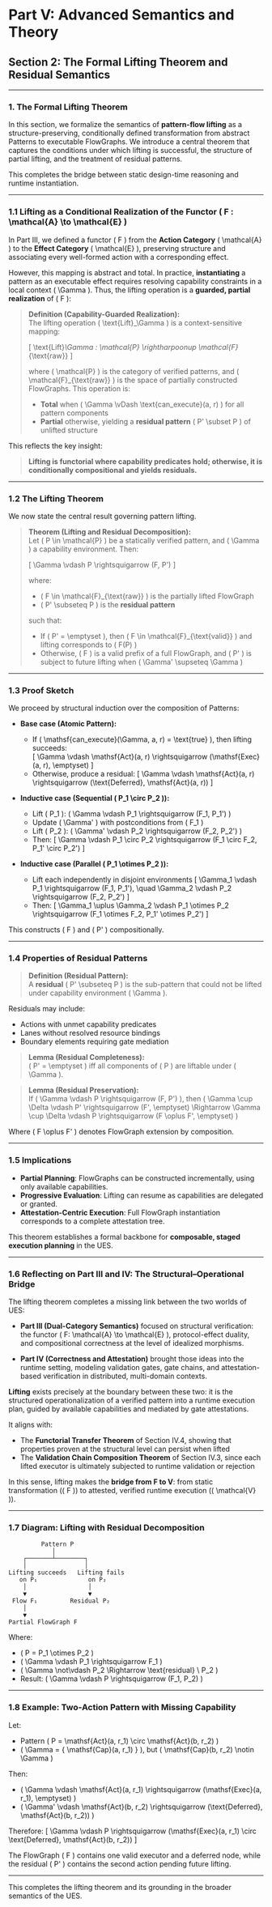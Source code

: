 # Part V: Advanced Semantics and Theory
## Section 2: The Formal Lifting Theorem and Residual Semantics

---

### 1. The Formal Lifting Theorem

In this section, we formalize the semantics of **pattern-flow lifting** as a structure-preserving, conditionally defined transformation from abstract Patterns to executable FlowGraphs. We introduce a central theorem that captures the conditions under which lifting is successful, the structure of partial lifting, and the treatment of residual patterns.

This completes the bridge between static design-time reasoning and runtime instantiation.

---

### 1.1 Lifting as a Conditional Realization of the Functor \( F : \mathcal{A} \to \mathcal{E} \)

In Part III, we defined a functor \( F \) from the **Action Category** \( \mathcal{A} \) to the **Effect Category** \( \mathcal{E} \), preserving structure and associating every well-formed action with a corresponding effect.

However, this mapping is abstract and total. In practice, **instantiating** a pattern as an executable effect requires resolving capability constraints in a local context \( \Gamma \). Thus, the lifting operation is a **guarded, partial realization** of \( F \):

> **Definition (Capability-Guarded Realization):**  
> The lifting operation \( \text{Lift}_\Gamma \) is a context-sensitive mapping:
>
> \[ \text{Lift}_\Gamma : \mathcal{P} \rightharpoonup \mathcal{F}_{\text{raw}} \]
>
> where \( \mathcal{P} \) is the category of verified patterns, and \( \mathcal{F}_{\text{raw}} \) is the space of partially constructed FlowGraphs. This operation is:
>
> - **Total** when \( \Gamma \vDash \text{can\_execute}(a, r) \) for all pattern components
> - **Partial** otherwise, yielding a **residual pattern** \( P' \subset P \) of unlifted structure

This reflects the key insight:

> **Lifting is functorial where capability predicates hold; otherwise, it is conditionally compositional and yields residuals.**

---

### 1.2 The Lifting Theorem

We now state the central result governing pattern lifting.

> **Theorem (Lifting and Residual Decomposition):**  
> Let \( P \in \mathcal{P} \) be a statically verified pattern, and \( \Gamma \) a capability environment. Then:
>
> \[ \Gamma \vdash P \rightsquigarrow (F, P') \]
>
> where:
> - \( F \in \mathcal{F}_{\text{raw}} \) is the partially lifted FlowGraph
> - \( P' \subseteq P \) is the **residual pattern**
>
> such that:
> - If \( P' = \emptyset \), then \( F \in \mathcal{F}_{\text{valid}} \) and lifting corresponds to \( F(P) \)
> - Otherwise, \( F \) is a valid prefix of a full FlowGraph, and \( P' \) is subject to future lifting when \( \Gamma' \supseteq \Gamma \)

---

### 1.3 Proof Sketch

We proceed by structural induction over the composition of Patterns:

- **Base case (Atomic Pattern):**
    - If \( \mathsf{can\_execute}(\Gamma, a, r) = \text{true} \), then lifting succeeds:  
    \[ \Gamma \vdash \mathsf{Act}(a, r) \rightsquigarrow (\mathsf{Exec}(a, r), \emptyset) \]
    - Otherwise, produce a residual:
    \[ \Gamma \vdash \mathsf{Act}(a, r) \rightsquigarrow (\text{Deferred}, \mathsf{Act}(a, r)) \]

- **Inductive case (Sequential \( P_1 \circ P_2 \)):**
    - Lift \( P_1 \): \( \Gamma \vdash P_1 \rightsquigarrow (F_1, P_1') \)
    - Update \( \Gamma' \) with postconditions from \( F_1 \)
    - Lift \( P_2 \): \( \Gamma' \vdash P_2 \rightsquigarrow (F_2, P_2') \)
    - Then:
    \[ \Gamma \vdash P_1 \circ P_2 \rightsquigarrow (F_1 \circ F_2, P_1' \circ P_2') \]

- **Inductive case (Parallel \( P_1 \otimes P_2 \)):**
    - Lift each independently in disjoint environments
    \[ \Gamma_1 \vdash P_1 \rightsquigarrow (F_1, P_1'), \quad \Gamma_2 \vdash P_2 \rightsquigarrow (F_2, P_2') \]
    - Then:
    \[ \Gamma_1 \uplus \Gamma_2 \vdash P_1 \otimes P_2 \rightsquigarrow (F_1 \otimes F_2, P_1' \otimes P_2') \]

This constructs \( F \) and \( P' \) compositionally.

---

### 1.4 Properties of Residual Patterns

> **Definition (Residual Pattern):**  
> A **residual** \( P' \subseteq P \) is the sub-pattern that could not be lifted under capability environment \( \Gamma \).

Residuals may include:
- Actions with unmet capability predicates
- Lanes without resolved resource bindings
- Boundary elements requiring gate mediation

> **Lemma (Residual Completeness):**  
> \( P' = \emptyset \) iff all components of \( P \) are liftable under \( \Gamma \).

> **Lemma (Residual Preservation):**  
> If \( \Gamma \vdash P \rightsquigarrow (F, P') \), then \( \Gamma \cup \Delta \vdash P' \rightsquigarrow (F', \emptyset) \Rightarrow \Gamma \cup \Delta \vdash P \rightsquigarrow (F \oplus F', \emptyset) \)

Where \( F \oplus F' \) denotes FlowGraph extension by composition.

---

### 1.5 Implications

- **Partial Planning**: FlowGraphs can be constructed incrementally, using only available capabilities.
- **Progressive Evaluation**: Lifting can resume as capabilities are delegated or granted.
- **Attestation-Centric Execution**: Full FlowGraph instantiation corresponds to a complete attestation tree.

This theorem establishes a formal backbone for **composable, staged execution planning** in the UES.

---

### 1.6 Reflecting on Part III and IV: The Structural–Operational Bridge

The lifting theorem completes a missing link between the two worlds of UES:

- **Part III (Dual-Category Semantics)** focused on structural verification: the functor \( F: \mathcal{A} \to \mathcal{E} \), protocol-effect duality, and compositional correctness at the level of idealized morphisms.

- **Part IV (Correctness and Attestation)** brought those ideas into the runtime setting, modeling validation gates, gate chains, and attestation-based verification in distributed, multi-domain contexts.

**Lifting** exists precisely at the boundary between these two: it is the structured operationalization of a verified pattern into a runtime execution plan, guided by available capabilities and mediated by gate attestations.

It aligns with:
- The **Functorial Transfer Theorem** of Section IV.4, showing that properties proven at the structural level can persist when lifted
- The **Validation Chain Composition Theorem** of Section IV.3, since each lifted executor is ultimately subjected to runtime validation or rejection

In this sense, lifting makes the **bridge from F to V**: from static transformation (\( F \)) to attested, verified runtime execution (\( \mathcal{V} \)).

---

### 1.7 Diagram: Lifting with Residual Decomposition

```
         Pattern P
            │
    ┌───────┴────────┐
    │                │
Lifting succeeds   Lifting fails
   on P₁              on P₂
    │                 │
    ▼                 ▼
 Flow F₁         Residual P₂
    │
    ▼
Partial FlowGraph F
```

Where:
- \( P = P_1 \otimes P_2 \)
- \( \Gamma \vdash P_1 \rightsquigarrow F_1 \)
- \( \Gamma \not\vdash P_2 \Rightarrow \text{residual} \ P_2 \)
- Result: \( \Gamma \vdash P \rightsquigarrow (F_1, P_2) \)

---

### 1.8 Example: Two-Action Pattern with Missing Capability

Let:
- Pattern \( P = \mathsf{Act}(a, r_1) \circ \mathsf{Act}(b, r_2) \)
- \( \Gamma = \{ \mathsf{Cap}(a, r_1) \} \), but \( \mathsf{Cap}(b, r_2) \notin \Gamma \)

Then:
- \( \Gamma \vdash \mathsf{Act}(a, r_1) \rightsquigarrow (\mathsf{Exec}(a, r_1), \emptyset) \)
- \( \Gamma' \vdash \mathsf{Act}(b, r_2) \rightsquigarrow (\text{Deferred}, \mathsf{Act}(b, r_2)) \)

Therefore:
\[
\Gamma \vdash P \rightsquigarrow (\mathsf{Exec}(a, r_1) \circ \text{Deferred}, \mathsf{Act}(b, r_2))
\]

The FlowGraph \( F \) contains one valid executor and a deferred node, while the residual \( P' \) contains the second action pending future lifting.

---

This completes the lifting theorem and its grounding in the broader semantics of the UES.

